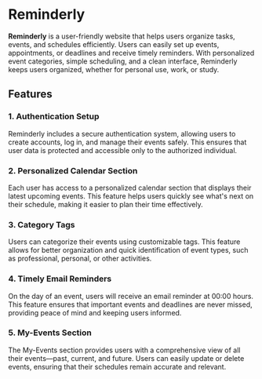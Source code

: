# Reminderly

**Reminderly** is a user-friendly website that helps users organize tasks, events, and schedules efficiently. Users can easily set up events, appointments, or deadlines and receive timely reminders. With personalized event categories, simple scheduling, and a clean interface, Reminderly keeps users organized, whether for personal use, work, or study.

## Features

### 1. Authentication Setup
Reminderly includes a secure authentication system, allowing users to create accounts, log in, and manage their events safely. This ensures that user data is protected and accessible only to the authorized individual.

### 2. Personalized Calendar Section
Each user has access to a personalized calendar section that displays their latest upcoming events. This feature helps users quickly see what's next on their schedule, making it easier to plan their time effectively.

### 3. Category Tags
Users can categorize their events using customizable tags. This feature allows for better organization and quick identification of event types, such as professional, personal, or other activities.

### 4. Timely Email Reminders
On the day of an event, users will receive an email reminder at 00:00 hours. This feature ensures that important events and deadlines are never missed, providing peace of mind and keeping users informed.

### 5. My-Events Section
The My-Events section provides users with a comprehensive view of all their events—past, current, and future. Users can easily update or delete events, ensuring that their schedules remain accurate and relevant.
